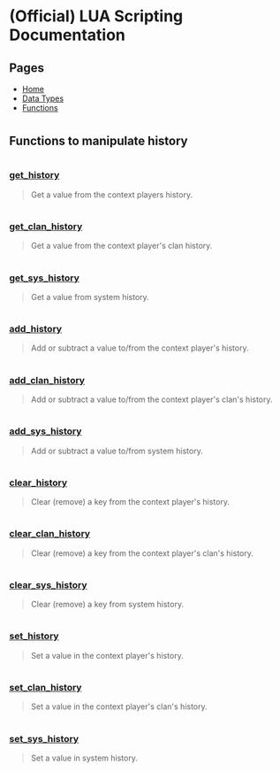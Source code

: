 
# (Official) LUA Scripting Documentation

## Pages
- [Home](../../index)
- [Data Types](../data-types)
- [Functions](../functions)

#
## Functions to manipulate history
#
### [get_history](History/get_history)
> Get a value from the context players history.
#
### [get_clan_history](History/get_clan_history)
> Get a value from the context player's clan history.
#
### [get_sys_history](History/get_sys_history)
> Get a value from system history.
#
### [add_history](History/add_history)
> Add or subtract a value to/from the context player's history.
#
### [add_clan_history](History/add_clan_history)
> Add or subtract a value to/from the context player's clan's history.
#
### [add_sys_history](History/add_sys_history)
> Add or subtract a value to/from system history.
#
### [clear_history](History/clear_history)
> Clear (remove) a key from the context player's history.
#
### [clear_clan_history](History/clear_clan_history)
> Clear (remove) a key from the context player's clan's history.
#
### [clear_sys_history](History/clear_sys_history)
> Clear (remove) a key from system history.
#
### [set_history](History/set_history)
> Set a value in the context player's history.
#
### [set_clan_history](History/set_clan_history)
> Set a value in the context player's clan's history.
#
### [set_sys_history](History/set_sys_history)
> Set a value in system history.
#
